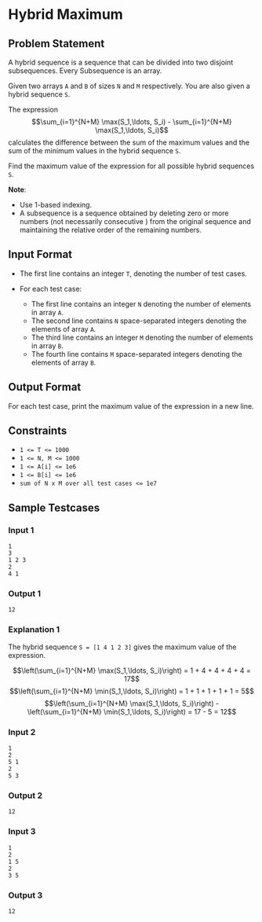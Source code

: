 # Hybrid Maximum

## Problem Statement

A hybrid sequence is a sequence that can be divided into two disjoint subsequences. Every Subsequence is an array.

Given two arrays `A` and `B` of sizes `N` and `M` respectively. You are also given a hybrid sequence `S`.

The expression $$\sum_{i=1}^{N+M} \max(S_1,\ldots, S_i) - \sum_{i=1}^{N+M} \max(S_1,\ldots, S_i)$$ calculates the difference between the sum of the maximum values and the sum of the minimum values in the hybrid sequence `S`.

Find the maximum value of the expression for all possible hybrid sequences `S`.


**Note**:
- Use 1-based indexing.
- A subsequence is a sequence obtained by deleting zero or more numbers (not necessarily consecutive ) from the original sequence and maintaining the relative order of the remaining numbers.

## Input Format

- The first line contains an integer `T`, denoting the number of test cases.

- For each test case:

  - The first line contains an integer `N` denoting the number of elements in array `A`.
  - The second line contains `N` space-separated integers denoting the elements of array `A`.
  - The third line contains an integer `M` denoting the number of elements in array `B`.
  - The fourth line contains `M` space-separated integers denoting the elements of array `B`.

## Output Format

For each test case, print the maximum value of the expression in a new line.

## Constraints
- `1 <= T <= 1000`
- `1 <= N, M <= 1000`
- `1 <= A[i] <= 1e6`
- `1 <= B[i] <= 1e6`
- `sum of N x M over all test cases <= 1e7`

## Sample Testcases

### Input 1

```
1
3
1 2 3
2
4 1
```

### Output 1

```
12
```

### Explanation 1
The hybrid sequence `S = [1 4 1 2 3]` gives the maximum value of the expression.

$$\left(\sum_{i=1}^{N+M} \max(S_1,\ldots, S_i)\right) = 1 + 4 + 4 + 4 + 4 = 17$$
$$\left(\sum_{i=1}^{N+M} \min(S_1,\ldots, S_i)\right) = 1 + 1 + 1 + 1 + 1 = 5$$
$$\left(\sum_{i=1}^{N+M} \max(S_1,\ldots, S_i)\right) - \left(\sum_{i=1}^{N+M} \min(S_1,\ldots, S_i)\right) = 17 - 5 = 12$$
### Input 2

```
1
2
5 1
2
5 3
```

### Output 2

```
12
```

### Input 3

```
1
2
1 5
2
3 5
```

### Output 3

```
12
```